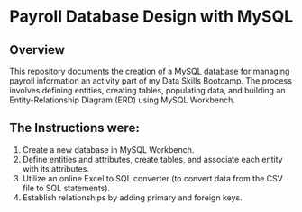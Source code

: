 # Payroll Database Design with MySQL

## Overview

This repository documents the creation of a MySQL database for managing payroll information an activity part of my Data Skills Bootcamp.
The process involves defining entities, creating tables, populating data, and building an Entity-Relationship Diagram (ERD) using MySQL Workbench.

## The Instructions were:

1. Create a new database in MySQL Workbench.
2. Define entities and attributes, create tables, and associate each entity with its attributes.
3. Utilize an online Excel to SQL converter (to convert data from the CSV file to SQL statements).
4. Establish relationships by adding primary and foreign keys.
